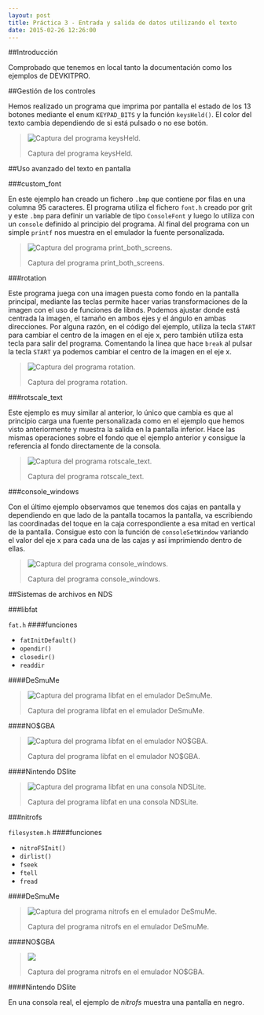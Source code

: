 ```yaml
---
layout: post
title: Práctica 3 - Entrada y salida de datos utilizando el texto
date: 2015-02-26 12:26:00
---
```



##Introducción

Comprobado que tenemos en local tanto la documentación como los ejemplos de DEVKITPRO.

##Gestión de los controles

Hemos realizado un programa que imprima por pantalla el estado de los 13 botones mediante el enum `KEYPAD_BITS` y la función `keysHeld()`. El color del texto cambia dependiendo de si está pulsado o no ese botón.

> ![Captura del programa keysHeld.](../../../../p3media/keysHeld.png)
>
> Captura del programa keysHeld.

##Uso avanzado del texto en pantalla

###custom_font

En este ejemplo han creado un fichero `.bmp` que contiene por filas en una columna 95 caracteres. El programa utiliza el fichero `font.h` creado por grit y este `.bmp` para definir un variable de tipo `ConsoleFont` y luego lo utiliza con un `console` definido al principio del programa. Al final del programa con un simple `printf` nos muestra en el emulador la fuente personalizada.

> ![Captura del programa print_both_screens.](../../../../P3Media/print_both_screens.png)
>
> Captura del programa print_both_screens.

###rotation

Este programa juega con una imagen puesta como fondo en la pantalla principal, mediante las teclas permite hacer varias transformaciones de la imagen con el uso de funciones de libnds. Podemos ajustar donde está centrada la imagen, el tamaño en ambos ejes y el ángulo en ambas direcciones. Por alguna razón, en el código del ejemplo, utiliza la tecla `START` para cambiar el centro de la imagen en el eje x, pero también utiliza esta tecla para salir del programa. Comentando la linea que hace `break` al pulsar la tecla `START` ya podemos cambiar el centro de la imagen en el eje x.

> ![Captura del programa rotation.](../../../../P3Media/rotation.png)
>
> Captura del programa rotation.

###rotscale_text

Este ejemplo es muy similar al anterior, lo único que cambia es que al principio carga una fuente personalizada como en el ejemplo que hemos visto anteriormente y muestra la salida en la pantalla inferior. Hace las mismas operaciones sobre el fondo que el ejemplo anterior y consigue la referencia al fondo directamente de la consola. 

> ![Captura del programa rotscale_text.](../../../../P3Media/rotscale_text.png)
>
> Captura del programa rotscale_text.

###console_windows

Con el último ejemplo observamos que tenemos dos cajas en pantalla y dependiendo en que lado de la pantalla tocamos la pantalla, va escribiendo las coordinadas del toque en la caja correspondiente a esa mitad en vertical de la pantalla. Consigue esto con la función de `consoleSetWindow` variando el valor del eje x para cada una de las cajas y así imprimiendo dentro de ellas.

> ![Captura del programa console_windows.](../../../../P3Media/console_windows.png)
> 
> Captura del programa console_windows.

##Sistemas de archivos en NDS

###libfat

`fat.h`
####funciones
* `fatInitDefault()`
* `opendir()`
* `closedir()`
* `readdir`

####DeSmuMe

> ![Captura del programa libfat en el emulador DeSmuMe.
](../../../../P3Media/fat.png)
>
> Captura del programa libfat en el emulador DeSmuMe.


####NO$GBA

> ![Captura del programa libfat en el emulador NO$GBA.](../../../../p3media/fat_nogba.png)
>
> Captura del programa libfat en el emulador NO$GBA.


####Nintendo DSlite

> ![Captura del programa libfat en una consola NDSLite.
](../../../../P3Media/fat_nds.jpg)
> 
> Captura del programa libfat en una consola NDSLite.


###nitrofs

`filesystem.h`
####funciones
* `nitroFSInit()`
* `dirlist()`
* `fseek`
* `ftell`
* `fread`

####DeSmuMe

> ![Captura del programa nitrofs en el emulador DeSmuMe.
](../../../../P3Media/nitrofs.png)
> 
> Captura del programa nitrofs en el emulador DeSmuMe.


####NO$GBA

> ![](../../../../P3Media/nitrofs_nogba.png)
>
> Captura del programa nitrofs en el emulador NO$GBA.


####Nintendo DSlite

En una consola real, el ejemplo de *nitrofs* muestra una pantalla en negro.